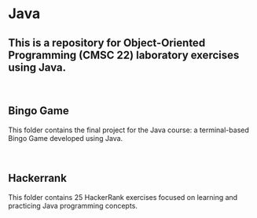 # Java

## This is a repository for Object-Oriented Programming (CMSC 22) laboratory exercises using Java.

<br>

## Bingo Game
This folder contains the final project for the Java course: a terminal-based Bingo Game developed using Java.

<br>

## Hackerrank
This folder contains 25 HackerRank exercises focused on learning and practicing Java programming concepts.
